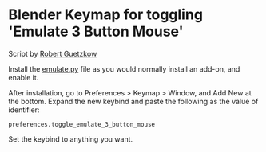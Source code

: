 # Blender Keymap for toggling 'Emulate 3 Button Mouse'

Script by [Robert Guetzkow](https://blender.stackexchange.com/a/155523)

Install the [emulate.py](https://github.com/Raais/e3bm/blob/main/emulate.py) file as you would normally install an add-on, and enable it.

After installation, go to Preferences > Keymap > Window, and Add New at the bottom. Expand the new keybind and paste the following as the value of identifier:

`preferences.toggle_emulate_3_button_mouse`

Set the keybind to anything you want.
